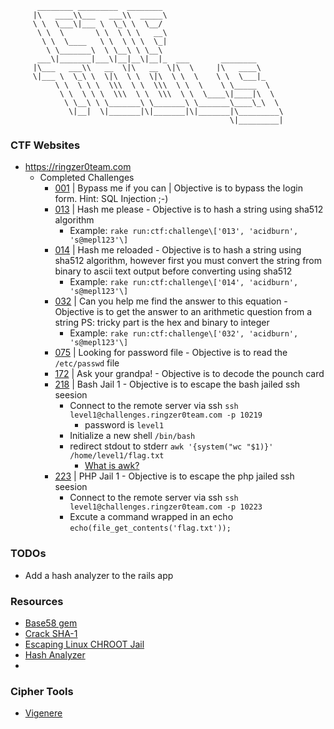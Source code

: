           ________ _________  ________
         |\   ____\\___   ___\\  _____\
         \ \  \___\|___ \  \_\ \  \__/
          \ \  \       \ \  \ \ \   __\
           \ \  \____   \ \  \ \ \  \_|
            \ \_______\  \ \__\ \ \__\
          ___\|_______|___\|__|__\|__|_  ___       ________
         |\___   ___\\   __  \|\   __  \|\  \     |\   ____\
         \|___ \  \_\ \  \|\  \ \  \|\  \ \  \    \ \  \___|_
              \ \  \ \ \  \\\  \ \  \\\  \ \  \    \ \_____  \
               \ \  \ \ \  \\\  \ \  \\\  \ \  \____\|____|\  \
                \ \__\ \ \_______\ \_______\ \_______\____\_\  \
                 \|__|  \|_______|\|_______|\|_______|\_________\
                                                     \|_________|


### CTF Websites
* https://ringzer0team.com
  * Completed Challenges
    * [001](https://ringzer0team.com/challenges/1) | Bypass me if you can | Objective is to bypass the login form. Hint: SQL Injection ;-)
    * [013](https://ringzer0team.com/challenges/13) | Hash me please - Objective is to hash a string using sha512 algorithm
      * Example: ```rake run:ctf:challenge\['013', 'acidburn', 's@mepl123'\]```
    * [014](https://ringzer0team.com/challenges/14) | Hash me reloaded - Objective is to hash a string using sha512 algorithm, however first you must convert the string from binary to ascii text output before converting using sha512
      * Example: ```rake run:ctf:challenge\['014', 'acidburn', 's@mepl123'\]```
    * [032](https://ringzer0team.com/challenges/32) | Can you help me find the answer to this equation - Objective is to get the answer to an arithmetic question from a string PS: tricky part is the hex and binary to integer
      * Example: ```rake run:ctf:challenge\['032', 'acidburn', 's@mepl123'\]```
    * [075](https://ringzer0team.com/challenges/75) | Looking for password file - Objective is to read the ```/etc/passwd``` file
    * [172](https://ringzer0team.com/challenges/172) | Ask your grandpa! - Objective is to decode the pounch card
    * [218](https://ringzer0team.com/challenges/218) | Bash Jail 1 - Objective is to escape the bash jailed ssh seesion
      * Connect to the remote server via ssh ```ssh level1@challenges.ringzer0team.com -p 10219```
        * password is ```level1```
      * Initialize a new shell ```/bin/bash```
      * redirect stdout to stderr ```awk '{system("wc "$1)}' /home/level1/flag.txt```
        * [What is awk?](https://linuxconfig.org/learning-linux-commands-awk)
    * [223](https://ringzer0team.com/challenges/223) | PHP Jail 1 - Objective is to escape the php jailed ssh seesion
      * Connect to the remote server via ssh ```ssh level1@challenges.ringzer0team.com -p 10223```
      * Excute a command wrapped in an echo ```echo(file_get_contents('flag.txt'));```

### TODOs
* Add a hash analyzer to the rails app

### Resources
* [Base58 gem](https://github.com/dougal/base58)
* [Crack SHA-1](https://www.theverge.com/2017/2/23/14712118/google-sha1-collision-broken-web-encryption-shattered)
* [Escaping Linux CHROOT Jail](https://www.cybrary.it/0p3n/escaping-linux-chroot-jail)
* [Hash Analyzer](https://www.tunnelsup.com/hash-analyzer)
*

### Cipher Tools
* [Vigenere](https://cryptii.com/vigenere-cipher)

